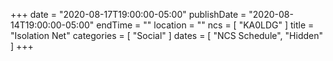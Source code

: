 +++
date = "2020-08-17T19:00:00-05:00"
publishDate = "2020-08-14T19:00:00-05:00"
endTime = ""
location = ""
ncs = [ "KA0LDG" ]
title = "Isolation Net"
categories = [ "Social" ]
dates = [ "NCS Schedule", "Hidden" ]
+++
